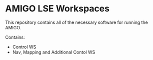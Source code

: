 # AMIGO LSE Workspaces
This repository contains all of the necessary software for running the AMIGO.

Contains: 
 - Control WS
 - Nav, Mapping and Additional Contol WS
